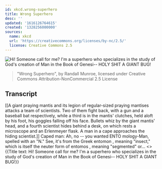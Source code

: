 ```yaml
---
id: xkcd.wrong-superhero
title: Wrong Superhero
desc: ''
updated: '1616126764615'
created: '1328256000000'
sources:
  name: xkcd
  url: 'https://creativecommons.org/licenses/by-nc/2.5/'
  license: Creative Commons 2.5
---
```

![Hi! Someone call for me? I'm a superhero who specializes in the study of God's creation of Man in the Book of Genesi-- HOLY SHIT A GIANT BUG!](https://imgs.xkcd.com/comics/wrong_superhero.png)
> "Wrong Superhero", by Randall Munroe, licensed under Creative Commons Attribution-NonCommercial 2.5 License

## Transcript
[[A giant praying mantis and its legion of regular-sized praying mantises attacks a team of scientists. Two of them fight back, with a gun and a baseball bat respectively, while a third is in the mantis' clutches, held aloft by his foot, his goggles falling off his face. Bullets whiz by the giant mantis' head, and a fourth scientist hides behind a desk, on which rests a microscope and an Erlenmeyer flask. A man in a cape approaches the hiding scientist.]]
Caped man: Ah, no -- you wanted 
ENTO
mology-Man, spelled with an "N." See, it's from the Greek 
entomon
, meaning "insect," which is itself the neuter form of 
entomos
, meaning "segmented" or...
<<BLAM BLAM BLAM>>
{{Title text: Hi! Someone call for me? I'm a superhero who specializes in the study of God's creation of Man in the Book of Genesi-- HOLY SHIT A GIANT BUG!}}
